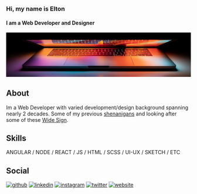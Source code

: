 ### Hi, my name is Elton
#### I am a Web Developer and Designer
![I am a Web Developer and Designer](https://github.com/EltonWhybrow/EltonWhybrow/blob/main/gh-profile-banner.png?raw=true)

## About

Im a Web Developer with varied development/design background spanning nearly 2 decades. Some of my previous [shenanigans](https://portfolio.widesign.co.uk) and looking after some of these [Wide Sign](https://widesign.co.uk). 

## Skills

ANGULAR / NODE / REACT / JS / HTML / SCSS / UI-UX / SKETCH / ETC

## Social

[<img src='https://cdn.jsdelivr.net/npm/simple-icons@3.0.1/icons/github.svg' alt='github' height='40'>](https://github.com/EltonWhybrow)  [<img src='https://cdn.jsdelivr.net/npm/simple-icons@3.0.1/icons/linkedin.svg' alt='linkedin' height='40'>](https://www.linkedin.com/in/elton-whybrow/)  [<img src='https://cdn.jsdelivr.net/npm/simple-icons@3.0.1/icons/instagram.svg' alt='instagram' height='40'>](https://www.instagram.com/eltongram/)  [<img src='https://cdn.jsdelivr.net/npm/simple-icons@3.0.1/icons/twitter.svg' alt='twitter' height='40'>](https://twitter.com/eltonwhybrow)  [<img src='https://cdn.jsdelivr.net/npm/simple-icons@3.0.1/icons/icloud.svg' alt='website' height='40'>](https://widesign.co.uk)  

